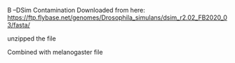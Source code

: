 B –DSim Contamination 
Downloaded from here:
https://ftp.flybase.net/genomes/Drosophila_simulans/dsim_r2.02_FB2020_03/fasta/

unzipped the file

Combined with melanogaster file
